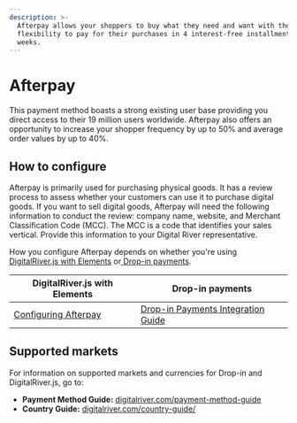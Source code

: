```yaml
---
description: >-
  Afterpay allows your shoppers to buy what they need and want with the
  flexibility to pay for their purchases in 4 interest-free installments over 6
  weeks.
---
```


# Afterpay

This payment method boasts a strong existing user base providing you direct access to their 19 million users worldwide. Afterpay also offers an opportunity to increase your shopper frequency by up to 50% and average order values by up to 40%.

## How to configure&#x20;

Afterpay is primarily used for purchasing physical goods. It has a review process to assess whether your customers can use it to purchase digital goods. If you want to sell digital goods, Afterpay will need the following information to conduct the review: company name, website, and Merchant Classification Code (MCC). The MCC is a code that identifies your sales vertical. Provide this information to your Digital River representative.

How you configure Afterpay depends on whether you're using [DigitalRiver.js with Elements](../payments-solutions/digitalriver.js/) or[ Drop-in payments](../payments-solutions/drop-in/).

| DigitalRiver.js with Elements                                                                         | Drop-in payments                                                                                 |
| ----------------------------------------------------------------------------------------------------- | ------------------------------------------------------------------------------------------------ |
| [Configuring Afterpay](../payments-solutions/digitalriver.js/payment-methods/configuring-afterpay.md) | [Drop-in Payments Integration Guide](../payments-solutions/drop-in/drop-in-integration-guide.md) |

## Supported markets

For information on supported markets and currencies for Drop-in and DigitalRiver.js, go to:&#x20;

* **Payment Method Guide:** [digitalriver.com/payment-method-guide](https://www.digitalriver.com/payment-method/afterpay/)
* **Country Guide:** [digitalriver.com/country-guide/](https://www.digitalriver.com/country-guide/)
